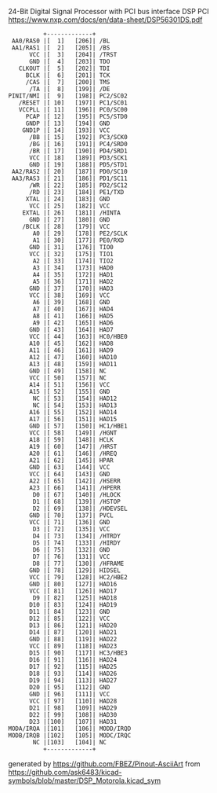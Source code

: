 24-Bit Digital Signal Processor with PCI bus interface
DSP PCI
https://www.nxp.com/docs/en/data-sheet/DSP56301DS.pdf


	          +-------------+
	 AA0/RAS0 |[  1]   [206]| /BL
	 AA1/RAS1 |[  2]   [205]| /BS
	      VCC |[  3]   [204]| /TRST
	      GND |[  4]   [203]| TDO
	   CLKOUT |[  5]   [202]| TDI
	     BCLK |[  6]   [201]| TCK
	     /CAS |[  7]   [200]| TMS
	      /TA |[  8]   [199]| /DE
	PINIT/NMI |[  9]   [198]| PC2/SC02
	   /RESET |[ 10]   [197]| PC1/SC01
	   VCCPLL |[ 11]   [196]| PC0/SC00
	     PCAP |[ 12]   [195]| PC5/STD0
	     GNDP |[ 13]   [194]| GND
	    GND1P |[ 14]   [193]| VCC
	      /BB |[ 15]   [192]| PC3/SCK0
	      /BG |[ 16]   [191]| PC4/SRD0
	      /BR |[ 17]   [190]| PD4/SRD1
	      VCC |[ 18]   [189]| PD3/SCK1
	      GND |[ 19]   [188]| PD5/STD1
	 AA2/RAS2 |[ 20]   [187]| PD0/SC10
	 AA3/RAS3 |[ 21]   [186]| PD1/SC11
	      /WR |[ 22]   [185]| PD2/SC12
	      /RD |[ 23]   [184]| PE1/TXD
	     XTAL |[ 24]   [183]| GND
	      VCC |[ 25]   [182]| VCC
	    EXTAL |[ 26]   [181]| /HINTA
	      GND |[ 27]   [180]| GND
	    /BCLK |[ 28]   [179]| VCC
	       A0 |[ 29]   [178]| PE2/SCLK
	       A1 |[ 30]   [177]| PE0/RXD
	      GND |[ 31]   [176]| TIO0
	      VCC |[ 32]   [175]| TIO1
	       A2 |[ 33]   [174]| TIO2
	       A3 |[ 34]   [173]| HAD0
	       A4 |[ 35]   [172]| HAD1
	       A5 |[ 36]   [171]| HAD2
	      GND |[ 37]   [170]| HAD3
	      VCC |[ 38]   [169]| VCC
	       A6 |[ 39]   [168]| GND
	       A7 |[ 40]   [167]| HAD4
	       A8 |[ 41]   [166]| HAD5
	       A9 |[ 42]   [165]| HAD6
	      GND |[ 43]   [164]| HAD7
	      VCC |[ 44]   [163]| HC0/HBE0
	      A10 |[ 45]   [162]| HAD8
	      A11 |[ 46]   [161]| HAD9
	      A12 |[ 47]   [160]| HAD10
	      A13 |[ 48]   [159]| HAD11
	      GND |[ 49]   [158]| NC
	      VCC |[ 50]   [157]| NC
	      A14 |[ 51]   [156]| VCC
	      A15 |[ 52]   [155]| GND
	       NC |[ 53]   [154]| HAD12
	       NC |[ 54]   [153]| HAD13
	      A16 |[ 55]   [152]| HAD14
	      A17 |[ 56]   [151]| HAD15
	      GND |[ 57]   [150]| HC1/HBE1
	      VCC |[ 58]   [149]| /HGNT
	      A18 |[ 59]   [148]| HCLK
	      A19 |[ 60]   [147]| /HRST
	      A20 |[ 61]   [146]| /HREQ
	      A21 |[ 62]   [145]| HPAR
	      GND |[ 63]   [144]| VCC
	      VCC |[ 64]   [143]| GND
	      A22 |[ 65]   [142]| /HSERR
	      A23 |[ 66]   [141]| /HPERR
	       D0 |[ 67]   [140]| /HLOCK
	       D1 |[ 68]   [139]| /HSTOP
	       D2 |[ 69]   [138]| /HDEVSEL
	      GND |[ 70]   [137]| PVCL
	      VCC |[ 71]   [136]| GND
	       D3 |[ 72]   [135]| VCC
	       D4 |[ 73]   [134]| /HTRDY
	       D5 |[ 74]   [133]| /HIRDY
	       D6 |[ 75]   [132]| GND
	       D7 |[ 76]   [131]| VCC
	       D8 |[ 77]   [130]| /HFRAME
	      GND |[ 78]   [129]| HIDSEL
	      VCC |[ 79]   [128]| HC2/HBE2
	      GND |[ 80]   [127]| HAD16
	      VCC |[ 81]   [126]| HAD17
	       D9 |[ 82]   [125]| HAD18
	      D10 |[ 83]   [124]| HAD19
	      D11 |[ 84]   [123]| GND
	      D12 |[ 85]   [122]| VCC
	      D13 |[ 86]   [121]| HAD20
	      D14 |[ 87]   [120]| HAD21
	      GND |[ 88]   [119]| HAD22
	      VCC |[ 89]   [118]| HAD23
	      D15 |[ 90]   [117]| HC3/HBE3
	      D16 |[ 91]   [116]| HAD24
	      D17 |[ 92]   [115]| HAD25
	      D18 |[ 93]   [114]| HAD26
	      D19 |[ 94]   [113]| HAD27
	      D20 |[ 95]   [112]| GND
	      GND |[ 96]   [111]| VCC
	      VCC |[ 97]   [110]| HAD28
	      D21 |[ 98]   [109]| HAD29
	      D22 |[ 99]   [108]| HAD30
	      D23 |[100]   [107]| HAD31
	MODA/IRQA |[101]   [106]| MODD/IRQD
	MODB/IRQB |[102]   [105]| MODC/IRQC
	       NC |[103]   [104]| NC
	          +-------------+


generated by https://github.com/FBEZ/Pinout-AsciiArt from https://github.com/ask6483/kicad-symbols/blob/master/DSP_Motorola.kicad_sym